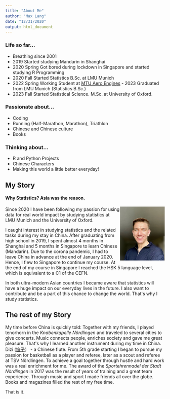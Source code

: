 ```yaml
---
title: "About Me"
author: "Max Lang"
date: "12/31/2020"
output: html_document
---
```


### Life so far...
- Breathing since 2001
- 2019 Started studying Mandarin in Shanghai 
- 2020 Spring Got bored during lockdown in Singapore and started studying R Programming
- 2020 Fall Started Statistics B.Sc. at LMU Munich 
- 2022 Spring Working Student at [MTU Aero Engines](https://www.mtu.de/de/) - 2023 Graduated from LMU Munich (Statistics B.Sc.)
- 2023 Fall Started Statistical Science. M.Sc. at University of Oxford.

### Passionate about...
- Coding
- Running (Half-Marathon, Marathon), Triathlon
- Chinese and Chinese culture
- Books 

### Thinking about...
- R and Python Projects
- Chinese Characters 
- Making this world a little better everyday!

## My Story
#### Why Statistics? Asia was the reason.

<img src="/./static/img/Me.png"
    style="max-width:28%;min-width:50px; float:right;"
    alt = "Me"/>


  
Since 2020 I have been following my passion for using data for real world impact by studying statistics at  LMU Munich and the University of Oxford.


I caught interest in studying statistics and the related tasks during my stay in China. After graduating from high school in 2019, I spent almost 4 months in Shanghai and 5 months in Singapore to learn Chinese (Mandarin). Due to the corona pandemic, I had to leave China in advance at the end of January 2020. Hence, I flew to Singapore to continue my course.
At the end of my course in Singapore I reached the HSK 5 language level, which is equivalent to a C1 of the CEFN.

In both ultra-modern Asian countries I became aware that statistics will have a huge impact on our everyday lives in the future.
I also want to contribute and be a part of this chance to change the world. That's why I study statistics.

## The rest of my Story
My time before China is quickly told: Together with my friends, I played  tenorhorn in the *Knabenkapelle Nördlingen*  and traveled to several cities to give concerts. Music connects people, enriches society and gave me great pleasure. That's why I learned another instrument during my time in China. Dizi ([笛子](https://www.youtube.com/watch?v=0otKgaQ7gNs)） - a Chinese flute.
From 5th grade starting  I began to pursue my passion for basketball as a player and referee, later as a scout and referee at TSV Nördlingen. To achieve a goal together through hustle and hard work was a real enrichment for me.
The award of the *Sportehrennadel der Stadt Nördlingen* in 2017 was the result of years of training and a great team experience. Through music and sport I made friends all over the globe. Books and magazines filled the rest of my free time. 

That is it.